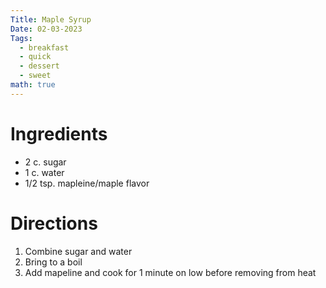 ```yaml
---
Title: Maple Syrup
Date: 02-03-2023
Tags:
  - breakfast
  - quick
  - dessert
  - sweet
math: true
---
```


# Ingredients
- 2 c. sugar
- 1 c. water
- 1/2 tsp. mapleine/maple flavor

# Directions
1. Combine sugar and water
2. Bring to a boil
3. Add mapeline and cook for 1 minute on low before removing from heat
